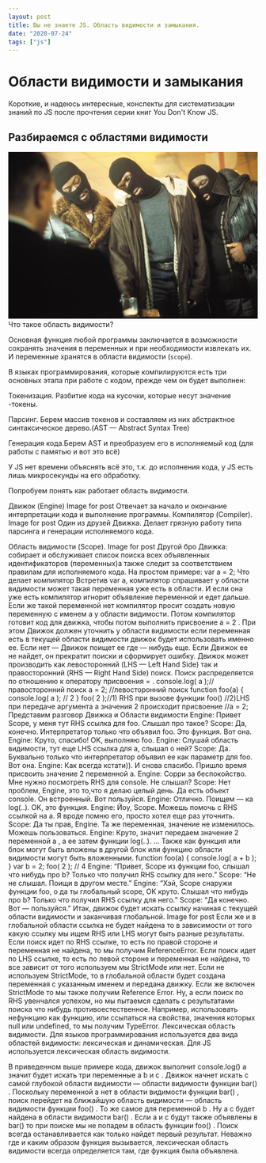 ```yaml
---
layout: post
title: Вы не знаете JS. Область видимости и замыкания.
date: "2020-07-24"
tags: ["js"]
---
```


# Области видимости и замыкания 

Короткие, и надеюсь интересные, конспекты для систематизации знаний по JS после прочтения серии книг You Don't Know JS.

## Разбираемся с областями видимости

![start image](../../images/ydkjs-scope-closures/start.jpeg)
Что такое область видимости?

Основная функция любой программы заключается в возможности сохранять значения в переменных и при необходимости извлекать их. И переменные хранятся в области видимости (`scope`).

В языках программирования, которые компилируются есть три основных этапа при работе с кодом, прежде чем он будет выполнен:

Токенизация. Разбитие кода на кусочки, которые несут значение -токены.

Парсинг. Берем массив токенов и составляем из них абстрактное синтаксическое дерево.(AST — Abstract Syntax Tree)

Генерация кода.Берем AST и преобразуем его в исполняемый код (для работы с памятью и вот это всё)

У JS нет времени объяснять всё это, т.к. до исполнения кода, у JS есть лишь микросекунды на его обработку.

Попробуем понять как работает область видимости.

Движок (Engine)
Image for post
Отвечает за начало и окончание интерпретации кода и выполнение программы.
Компилятор (Compiler).
Image for post
Один из друзей Движка. Делает грязную работу типа парсинга и генерации исполняемого кода.

Область видимости (Scope).
Image for post
Другой бро Движка: собирает и обслуживает список поиска всех объявленных идентификаторов (переменных)а также следит за соответствием правилам для исполняемого кода.
На простом примере:
var a = 2;
Что делает компилятор
Встретив var a, компилятор спрашивает у области видимости может такая переменная уже есть в области. И если она уже есть компилятор игнорит объявление переменной и едет дальше. Если же такой переменной нет компилятор просит создать новую переменную с именем a у области видимости.
Потом компилятор готовит код для движка, чтобы потом выполнить присвоение a = 2 . При этом Движок должен уточнить у области видимости если переменная есть в текущей области видимости движок будет использовать именно ее. Если нет — Движок поищет ее где — нибудь еще.
Если Движок ее не найдет, он прекратит поиски и сформирует ошибку.
Движок может производить как левосторонний (LHS — Left Hand Side) так и правосторонний (RHS — Right Hand Side) поиск. Поиск распределяется по отношению к оператору присвоения = .
console.log( a );// правосторонний поиск
a = 2; //левосторонний поиск
function foo(a) {
    console.log( a ); // 2
}
foo( 2 );//1) RHS при вызове функции foo() 
//2)LHS при передаче аргумента a значения 2 происходит присвоение 
//a = 2;
Представим разговор Движка и Области видимости
Engine: Привет Scope, у меня тут RHS ссылка для foo. Слышал про такое?
Scope: Да, конечно. Интерпретатор только что объявил foo. Это функция. Вот она.
Engine: Круто, спасибо! OK, выполняю foo.
Engine: Слушай область видимости, тут еще LHS ссылка для a, слышал о ней?
Scope: Да. Буквально только что интерпретатор объявил ее как параметр для foo. Вот она.
Engine: Как всегда кстати)). И снова спасибо. Пришло время присвоить значение 2 переменной a.
Engine: Сорри за беспокойство. Мне нужно посмотреть RHS для console. Не слышал?
Scope: Нет проблем, Engine, это то,что я делаю целый день. Да есть объект console. Он встроенный. Вот пользуйся.
Engine: Отлично. Поищем — ка log(..). OK, это функция.
Engine: Йоу, Scope. Можешь помочь с RHS ссылкой на a.
Я вроде помню его, просто хотел еще раз уточнить.
Scope: Да ты прав, Engine. Та же переменная, значение не изменилось. Можешь пользоваться.
Engine: Круто, значит передаем значение 2 переменной a , а ее затем функции log(..).
…
Также как функция или блок могут быть вложены в другой блок или функцию области видимости могут быть вложенными.
function foo(a) {
    console.log( a + b );
}
var b = 2;
foo( 2 ); // 4
Engine: “Привет, Scope из функции foo, слышал что нибудь про b? Только что получил RHS ссылку для него.”
Scope: “Не не слышал. Поищи в другом месте.”
Engine: “Хэй, Scope снаружи функции foo, о да ты глобальный scope, OK
круто. Слышал что нибудь про b? Только что получил RHS ссылку для него.”
Scope: “Да конечно. Вот — пользуйся.”
Итак, движок будет искать ссылку начиная с текущей области видимости и заканчивая глобальной.
Image for post
Если же и в глобальной области ссылка не будет найдена то в зависимости от того какую ссылку мы ищем RHS или LHS могут быть разные результаты.
Если поиск идет по RHS ссылке, то есть по правой стороне и переменная не найдена, то мы получим ReferenceError.
Если поиск идет по LHS ссылке, то есть по левой стороне и переменная не найдена, то все зависит от того используем мы StrictMode или нет.
Если не используем StrictMode, то в глобальной области будет создана переменная с указанным именем и передана движку. Если же включен StrictMode то мы также получим Reference Error.
Ну, а если поиск по RHS увенчался успехом, но мы пытаемся сделать с результатами поиска что нибудь противоестественное. Например, использовать нефункцию как функцию, или ссылаться на свойства, значения которых null или undefined, то мы получим TypeError.
Лексическая область видимости.
Для языков программирования используется два вида областей видимости: лексическая и динамическая. Для JS используется лексическая область видимости.

В приведенном выше примере кода, движок выполнит console.log() а значит будет искать три переменные a b и c . Движок начнет искать с самой глубокой области видимости — области видимости функции bar() . Поскольку переменной a нет в области видимости функции bar() , поиск перейдет на ближайшую область видимости — область видимости функции foo() . То же самое для переменной b . Ну а c будет найдена в области видимости bar() . Если a и c будут также объявлены в bar() то при поиске мы не попадем в область функции foo() . Поиск всегда останавливается как только найдет первый результат.
Неважно где и каким образом функция вызывается, лексическая область видимости всегда определяется там, где функция была объявлена.
